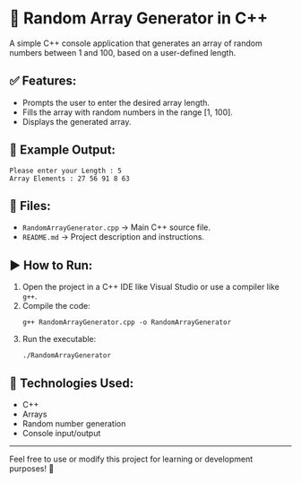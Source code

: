 
# 🎲 Random Array Generator in C++

A simple C++ console application that generates an array of random numbers between 1 and 100, based on a user-defined length.

## ✅ Features:
- Prompts the user to enter the desired array length.
- Fills the array with random numbers in the range [1, 100].
- Displays the generated array.

## 🧪 Example Output:
```
Please enter your Length : 5
Array Elements : 27 56 91 8 63 
```

## 📂 Files:
- `RandomArrayGenerator.cpp` → Main C++ source file.
- `README.md` → Project description and instructions.

## ▶️ How to Run:
1. Open the project in a C++ IDE like Visual Studio or use a compiler like `g++`.
2. Compile the code:
   ```
   g++ RandomArrayGenerator.cpp -o RandomArrayGenerator
   ```
3. Run the executable:
   ```
   ./RandomArrayGenerator
   ```

## 🧠 Technologies Used:
- C++
- Arrays
- Random number generation
- Console input/output

---

Feel free to use or modify this project for learning or development purposes! 🚀
